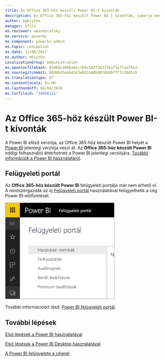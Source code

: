 ```yaml
---
title: Az Office 365-höz készült Power BI-t kivonták
description: Az Office 365-höz készült Power BI-t kivonták, ismerje meg a jelenlegi Power BI használatát és felügyeletét.
author: mgblythe
manager: kfile
ms.reviewer: amandacofsky
ms.service: powerbi
ms.component: powerbi-admin
ms.topic: conceptual
ms.date: 12/06/2017
ms.author: mblythe
LocalizationGroup: Administration
ms.openlocfilehash: 024bdce00ba6ec7b9c1027163776a71e77aaf91d
ms.sourcegitcommit: 80d6b45eb84243e801b60b9038b9bff77c30d5c8
ms.translationtype: HT
ms.contentlocale: hu-HU
ms.lasthandoff: 06/04/2018
ms.locfileid: "34456111"
---
```

# <a name="power-bi-for-office-365-is-retired"></a>Az Office 365-höz készült Power BI-t kivonták
A Power BI előző verziója, az Office 365-höz készült Power BI helyét a [Power BI](https://powerbi.microsoft.com) jelenlegi verziója veszi át. Az **Office 365-höz készült Power BI**  eddigi felhasználói áttérhetnek a Power BI jelenlegi verziójára. [További információk a Power BI használatáról](service-get-started.md).

## <a name="the-admin-portal"></a>Felügyeleti portál
Az **Office 365-höz készült Power BI** felügyeleti portálja már nem érhető el. A rendszergazdák az új [Felügyeleti portál](https://app.powerbi.com/admin-portal) használatával felügyelhetik a cég Power BI-előfizetését.

![](media/service-admin-o365portal-retired/powerbi-admin-landing-page.png)

További információért lásd: [Power BI felügyeleti portál](service-admin-portal.md).

## <a name="next-steps"></a>További lépések
[Első lépések a Power BI használatával](service-get-started.md)

[Első lépések a Power BI Desktop használatával](desktop-getting-started.md)

[A Power BI felügyelete a cégnél](service-admin-administering-power-bi-in-your-organization.md)
